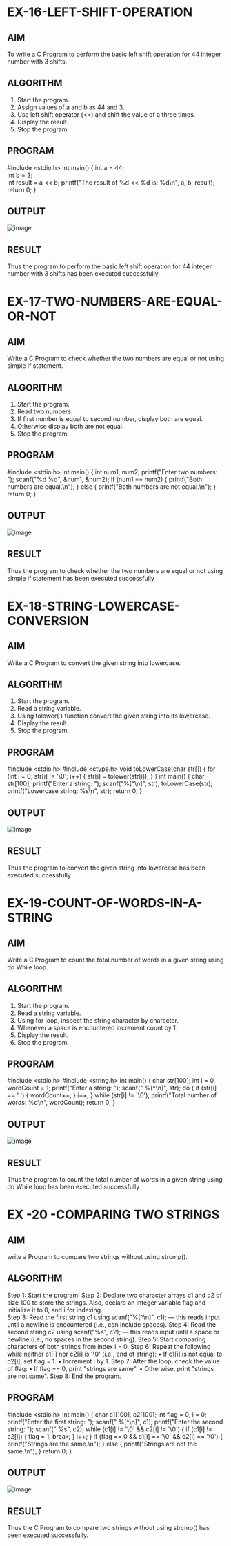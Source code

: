 # EX-16-LEFT-SHIFT-OPERATION
## AIM
To write a C Program to perform the basic left shift operation for 44 integer number with 3 shifts.

## ALGORITHM
1.	Start the program.
2.	Assign values of a and b as 44 and 3.
3.	Use left shift operator (<<) and shift the value of a three times.
4.	Display the result.
5.	Stop the program.

## PROGRAM

 #include <stdio.h>
 int main() {
 int a = 44;  
int b = 3;   
int result = a << b; 
printf("The result of %d << %d is: %d\n", a, b, result);
 return 0;
 }
 
## OUTPUT

![image](https://github.com/user-attachments/assets/9474cdfc-339c-425c-8f09-1428068978eb)








## RESULT
Thus the program to perform the basic left shift operation for 44 integer number with 3 shifts has been executed successfully.




 
 


# EX-17-TWO-NUMBERS-ARE-EQUAL-OR-NOT


## AIM

Write a C Program to check whether the two numbers are equal or not using simple if statement.

## ALGORITHM

1.	Start the program.
2.	Read two numbers.
3.	If first number is equal to second number, display both are equal.
4.	Otherwise display both are not equal.
5.	Stop the program.

## PROGRAM

 #include <stdio.h>
 int main() {
 int num1, num2;
 printf("Enter two numbers: ");
 scanf("%d %d", &num1, &num2);
  if (num1 == num2) {
 printf("Both numbers are equal.\n");
 } else {
 printf("Both numbers are not equal.\n");
 }
 return 0;
 }
 
## OUTPUT

![image](https://github.com/user-attachments/assets/31eb6495-d966-4ad6-b017-7ee6e93527dc)

## RESULT

Thus the program to check whether the two numbers are equal or not using simple if statement has been executed successfully
 
 


# EX-18-STRING-LOWERCASE-CONVERSION
## AIM
Write a C Program to convert the given string into lowercase.

## ALGORITHM
1.	Start the program.
2.	Read a string variable.
3.	Using tolower( ) function convert the given string into its lowercase.
4.	Display the result.
5.	Stop the program.

## PROGRAM

 #include <stdio.h>
 #include <ctype.h>
 void toLowerCase(char str[]) {
 for (int i = 0; str[i] != '\0'; i++) {
 str[i] = tolower(str[i]);
 }
  }
 int main() {
 char str[100];
 printf("Enter a string: ");
 scanf("%[^\n]", str); 
toLowerCase(str);
 printf("Lowercase string: %s\n", str);
 return 0;
 }
 
## OUTPUT

![image](https://github.com/user-attachments/assets/a56db975-8d05-48f6-8fb9-ef162f2f18be)



## RESULT
Thus the program to convert the given string into lowercase has been executed successfully
 
 


# EX-19-COUNT-OF-WORDS-IN-A-STRING
## AIM
Write a C Program to count the total number of words in a given string using do While loop.

## ALGORITHM
1.	Start the program.
2.	Read a string variable.
3.	Using for loop, inspect the string character by character.
4.	Whenever a space is encountered increment count by 1.
5.	Display the result.
6.	Stop the program.

## PROGRAM

 #include <stdio.h>
 #include <string.h>
 int main() {
    char str[100];
    int i = 0, wordCount = 1;
    printf("Enter a string: ");
    scanf(" %[^\n]", str); 
    do {
        if (str[i] == ' ') {
            wordCount++; 
        }
        i++;
     } while (str[i] != '\0'); 
printf("Total number of words: %d\n", wordCount);
 return 0;
 }
 
## OUTPUT

![image](https://github.com/user-attachments/assets/b83315f4-4396-4956-abfe-7a814b888032)




## RESULT
Thus the program to count the total number of words in a given string using do While loop has been executed successfully
 
 


# EX  -20 -COMPARING TWO STRINGS
## AIM
write a Program to compare two strings without using strcmp().
## ALGORITHM
Step 1: Start the program.
Step 2: Declare two character arrays c1 and c2 of size 100 to store the strings. Also, declare an integer variable
             flag and initialize it to 0, and i for indexing.      
Step 3: Read the first string c1 using scanf("%[^\n]", c1); — this reads input until a newline is encountered 
            (i.e., can include spaces).
Step 4: Read the second string c2 using scanf("%s", c2); — this reads input until a space or newline (i.e., no 
            spaces in the second string).
Step 5: Start comparing characters of both strings from index i = 0.
Step 6: Repeat the following while neither c1[i] nor c2[i] is '\0' (i.e., end of string):
•	If c1[i] is not equal to c2[i], set flag = 1.
•	Increment i by 1.
Step 7: After the loop, check the value of flag:
•	If flag == 0, print "strings are same".
•	Otherwise, print "strings are not same".
Step 8: End the program.

## PROGRAM

 #include <stdio.h>
 int main() {
 char c1[100], c2[100];
 int flag = 0, i = 0;
  printf("Enter the first string: ");
    scanf(" %[^\n]", c1); 
    printf("Enter the second string: ");
    scanf(" %s", c2); 
    while (c1[i] != '\0' && c2[i] != '\0') {
        if (c1[i] != c2[i]) {
            flag = 1;
            break; 
        }
        i++;
    }
    if (flag == 0 && c1[i] == '\0' && c2[i] == '\0') {
        printf("Strings are the same.\n");
    } else {
        printf("Strings are not the same.\n");
    }
    return 0;
 }
 
## OUTPUT
 
![image](https://github.com/user-attachments/assets/578bcff6-1010-4259-9854-7aa673895e59)

## RESULT
Thus the C Program to compare two strings without using strcmp() has been executed successfully.

